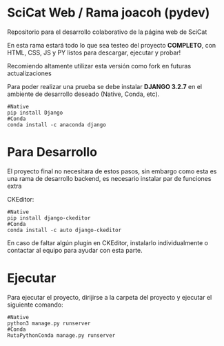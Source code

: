 # SciCat Web / Rama joacoh (pydev)
Repositorio para el desarrollo colaborativo de la página web de SciCat

En esta rama estará todo lo que sea testeo del proyecto **COMPLETO**, con HTML, CSS, JS y PY listos para descargar, ejecutar y probar!

Recomiendo altamente utilizar esta versión como fork en futuras actualizaciones

Para poder realizar una prueba se debe instalar **DJANGO 3.2.7** en el ambiente de desarrollo deseado (Native, Conda, etc).

    #Native
    pip install Django
    #Conda
    conda install -c anaconda django
    
# Para Desarrollo 
El proyecto final no necesitara de estos pasos, sin embargo como esta es una rama de desarrollo backend, es necesario instalar par de funciones extra

CKEditor:

    #Native
    pip install django-ckeditor
    #Conda
    conda install -c auto django-ckeditor
    
En caso de faltar algún plugin en CKEditor, instalarlo individualmente o contactar al equipo para ayudar con esta parte.

# Ejecutar

Para ejecutar el proyecto, dirijirse a la carpeta del proyecto y ejecutar el siguiente comando:

    #Native
    python3 manage.py runserver
    #Conda
    RutaPythonConda manage.py runserver
